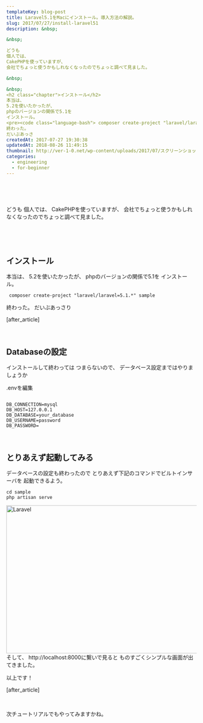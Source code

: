 ```yaml
---
templateKey: blog-post
title: Laravel5.1をMacにインストール。導入方法の解説。
slug: 2017/07/27/install-laravel51
description: &nbsp;

&nbsp;

どうも
個人では、
CakePHPを使っていますが、
会社でちょっと使うかもしれなくなったのでちょっと調べて見ました。

&nbsp;

&nbsp;
<h2 class="chapter">インストール</h2>
本当は、
5.2を使いたかったが、
phpのバージョンの関係で5.1を
インストール。
<pre><code class="language-bash"> composer create-project "laravel/laravel=5.1.*" sample</code></pre>
終わった。
だいぶあっさ
createdAt: 2017-07-27 19:30:38
updatedAt: 2018-08-26 11:49:15
thumbnail: http://ver-1-0.net/wp-content/uploads/2017/07/スクリーンショット-2017-07-27-0.16.06.png
categories: 
  - engineering
  - for-beginner
---
```


&nbsp;

&nbsp;

どうも
個人では、
CakePHPを使っていますが、
会社でちょっと使うかもしれなくなったのでちょっと調べて見ました。

&nbsp;

&nbsp;
<h2 class="chapter">インストール</h2>
本当は、
5.2を使いたかったが、
phpのバージョンの関係で5.1を
インストール。
<pre><code class="language-bash"> composer create-project "laravel/laravel=5.1.*" sample</code></pre>
終わった。
だいぶあっさり

[after_article]

&nbsp;
<h2 class="chapter">Databaseの設定</h2>
インストールして終わっては
つまらないので、
データベース設定まではやりましょうか

.envを編集
<pre><code class="language-bash">
DB_CONNECTION=mysql
DB_HOST=127.0.0.1
DB_DATABASE=your_database
DB_USERNAME=password
DB_PASSWORD=
</code></pre>
&nbsp;
<h2 class="chapter">とりあえず起動してみる</h2>
データベースの設定も終わったので
とりあえず下記のコマンドでビルトインサーバを
起動できるよう。
<pre><code class="language-bash">cd sample
php artisan serve
</code></pre>
<img class="alignnone size-large wp-image-536" src="http://ver-1-0.net/wp-content/uploads/2017/07/スクリーンショット-2017-07-27-0.16.06-1024x574.png" alt="Laravel" width="700" height="392" />
そして、
http://localhost:8000に繋いで見ると
ものすごくシンプルな画面が出てきました。

以上です！

[after_article]

&nbsp;

次チュートリアルでもやってみますかね。
